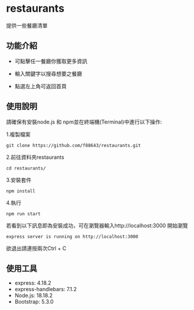 # restaurants

提供一些餐廳清單

## 功能介紹

- 可點擊任一餐廳你獲取更多資訊
* 輸入關鍵字以搜尋想要之餐廳
+ 點選左上角可返回首頁

## 使用說明

請確保有安裝node.js 和 npm並在終端機(Terminal)中進行以下操作:

1.複製檔案
```
git clone https://github.com/f88643/restaurants.git

```
2.前往資料夾restaurants
```
cd restaurants/
```
3.安裝套件
```
npm install
```
4.執行
```
npm run start
```
若看到以下訊息即為安裝成功，可在瀏覽器輸入http://localhost:3000 開始瀏覽
```
express server is running on http://localhost:3000
```

欲退出請連按兩次Ctrl + C
## 使用工具
- express: 4.18.2
- express-handlebars: 7.1.2
- Node.js: 18.18.2
- Bootstrap: 5.3.0
